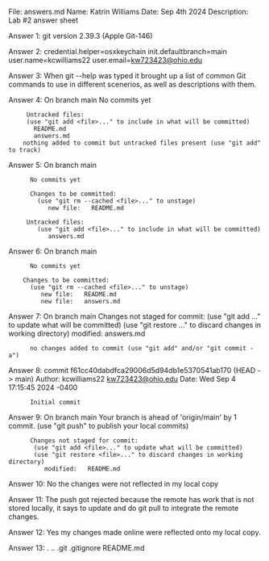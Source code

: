 
File: answers.md
Name: Katrin Williams
Date: Sep 4th 2024
Description: Lab #2 answer sheet


Answer 1: git version 2.39.3 (Apple Git-146)

Answer 2: credential.helper=osxkeychain
          init.defaultbranch=main
          user.name=kcwilliams22
          user.email=kw723423@ohio.edu

Answer 3: When git --help was typed it brought up a list of common Git commands to use in different scenerios, as well as descriptions with them.

Answer 4: On branch main
          No commits yet

         Untracked files:
         (use "git add <file>..." to include in what will be committed)
	       README.md
	       answers.md
        nothing added to commit but untracked files present (use "git add" to track)

Answer 5: On branch main

          No commits yet

          Changes to be committed:
            (use "git rm --cached <file>..." to unstage)
	           new file:   README.md

         Untracked files:
            (use "git add <file>..." to include in what will be committed)
	           answers.md

Answer 6: On branch main

          No commits yet

        Changes to be committed:
          (use "git rm --cached <file>..." to unstage)
	         new file:   README.md
	         new file:   answers.md

Answer 7: On branch main
          Changes not staged for commit:
            (use "git add <file>..." to update what will be committed)
            (use "git restore <file>..." to discard changes in working directory)
	            modified:   answers.md

          no changes added to commit (use "git add" and/or "git commit -a")

Answer 8: commit f61cc40dabdfca29006d5d94db1e5370541ab170 (HEAD -> main)
          Author: kcwilliams22 <kw723423@ohio.edu>
          Date:   Wed Sep 4 17:15:45 2024 -0400

          Initial commit

Answer 9: On branch main
          Your branch is ahead of 'origin/main' by 1 commit.
             (use "git push" to publish your local commits)

          Changes not staged for commit:
           (use "git add <file>..." to update what will be committed)
           (use "git restore <file>..." to discard changes in working directory)
	          modified:   README.md

Answer 10: No the changes were not reflected in my local copy

Answer 11: The push got rejected because the remote has work that is not stored locally, it says to update and do git pull to integrate the remote changes.

Answer 12: Yes my changes made online were reflected onto my local copy.

Answer 13: .		..		.git		.gitignore	README.md
